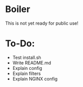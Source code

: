 # Boiler

This is not yet ready for public use!

# To-Do:
- Test install.sh
- Write README.md
- Explain config
- Explain filters
- Explain NGINX config
